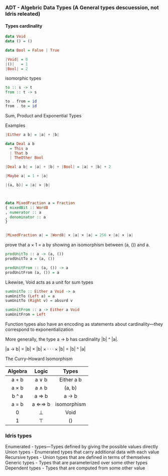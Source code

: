 
### ADT - Algebric Data Types (A General types descuession, not Idris releated)

####  Types cardinality

```Haskell
data Void
data () = ()
```

```Haskell
data Bool = False | True
```

```Haskell
|Void| = 0
|()|   = 1
|Bool| = 2
```

isomorphic types

```Haskell
to :: s -> t
from :: t -> s

to . from = id
from . to = id
```


Sum, Product and Exponential Types

Examples

```Haskell
|Either a b| = |a| + |b|

data Deal a b
  = This a
  | That b
  | TheOther Bool

|Deal a b| = |a| + |b| + |Bool| = |a| + |b| + 2

|Maybe a| = 1 + |a|

|(a, b)| = |a| × |b|



data MixedFraction a = Fraction
{ mixedBit :: Word8
, numerator :: a
, denominator :: a
}


|MixedFraction a| = |Word8| × |a| × |a| = 256 × |a| × |a|
```

prove that a × 1 = a by showing an isomorphism between (a, ()) and a.

```Haskell
prodUnitTo :: a -> (a, ())
prodUnitTo a = (a, ())

prodUnitFrom :: (a, ()) -> a
prodUnitFrom (a, ()) = a
````


Likewise, Void acts as a unit for sum types

````Haskell
sumUnitTo :: Either a Void -> a
sumUnitTo (Left a) = a
sumUnitTo (Right v) = absurd v

sumUnitFrom :: a -> Either a Void
sumUnitFrom = Left
````

Function types also have an encoding as
statements about cardinality—they correspond to exponentialization

More generally, the type a -> b has cardinality |b| ^ |a|.

\|a -> b| = |b| × |b| × · · · × |b| = |b| ^ |a|



The Curry–Howard Isomorphism


|Algebra |  Logic  | Types         |
|:------:|:-------:|:-------------:|
|a + b   |  a ∨ b  | Either a b    |
|a × b   |  a ∧ b  | (a, b)        |
|b ^ a   |  a ⇒ b  |  a -> b       |
|a = b   |  a ⇐⇒ b | isomorphism   |
|  0     |    ⊥    | Void          |
|  1     |    ⊤    | ()            |



### Idris types


Enumerated - types—Types defined by giving the possible values directly
Union types - Enumerated types that carry additional data with each value
Recursive types - Union types that are defined in terms of themselves
Generic types - Types that are parameterized over some other types
Dependent types - Types that are computed from some other value
